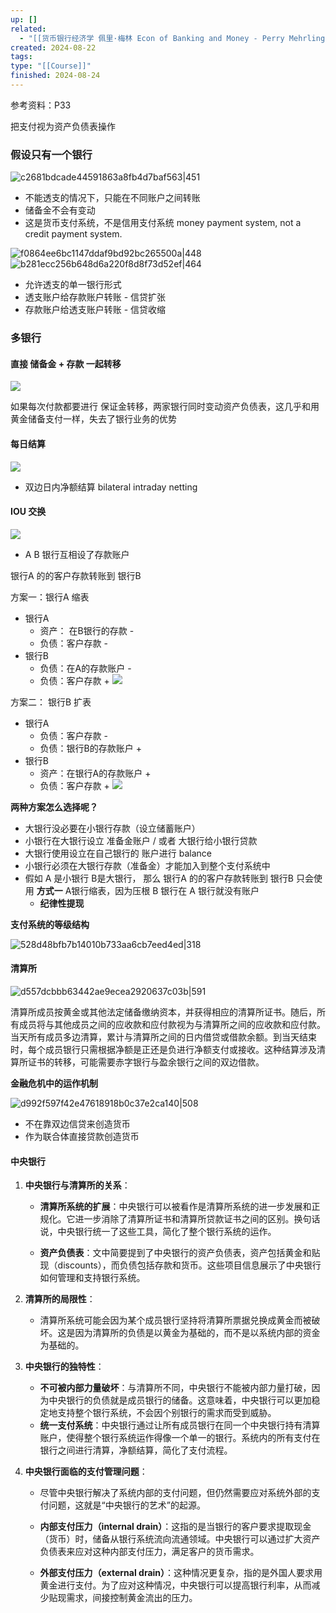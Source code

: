 ```yaml
---
up: []
related:
  - "[[货币银行经济学 佩里·梅林 Econ of Banking and Money - Perry Mehrling(course)]]"
created: 2024-08-22
tags: 
type: "[[Course]]"
finished: 2024-08-24
---
```


参考资料：P33

把支付视为资产负债表操作

### 假设只有一个银行


![c2681bdcade44591863a8fb4d7baf563|451](https://s1.vika.cn/space/2024/08/22/c2681bdcade44591863a8fb4d7baf563)

- 不能透支的情况下，只能在不同账户之间转账
- 储备金不会有变动
- 这是货币支付系统，不是信用支付系统  money payment system, not a credit payment system.

![f0864ee6bc1147ddaf9bd92bc265500a|448](https://s1.vika.cn/space/2024/08/22/f0864ee6bc1147ddaf9bd92bc265500a)
![b281ecc256b648d6a220f8d8f73d52ef|464](https://s1.vika.cn/space/2024/08/22/b281ecc256b648d6a220f8d8f73d52ef)
- 允许透支的单一银行形式
- 透支账户给存款账户转账 - 信贷扩张
- 存款账户给透支账户转账 - 信贷收缩


### 多银行

#### 直接 储备金 + 存款 一起转移 

![](https://s1.vika.cn/space/2024/08/22/9c707a2da49d412d8163dfab7d9771c1)

如果每次付款都要进行 保证金转移，两家银行同时变动资产负债表，这几乎和用黄金储备支付一样，失去了银行业务的优势

#### 每日结算

![](https://s1.vika.cn/space/2024/08/22/e37b18e8d3754df99c01f5051cf78478)


- 双边日内净额结算 bilateral intraday netting


#### IOU 交换


![](https://s1.vika.cn/space/2024/08/22/4c38a87a37c74af9bf38e42c43d68d42)

- A B 银行互相设了存款账户

银行A 的的客户存款转账到 银行B

方案一：银行A 缩表
- 银行A
	- 资产： 在B银行的存款 -
	- 负债：客户存款 -
- 银行B
	- 负债：在A的存款账户 -
	- 负债：客户存款 +
![](https://s1.vika.cn/space/2024/08/22/b591ddbbf30e4978b0735ffe8b3738f1)


方案二： 银行B 扩表
- 银行A
	- 负债：客户存款 -
	- 负债：银行B的存款账户 +
- 银行B
	- 资产：在银行A的存款账户 +
	- 负债：客户存款 +
![](https://s1.vika.cn/space/2024/08/22/d3a984947cf84dfea1a92a66499a7b2b)


**两种方案怎么选择呢？**

- 大银行没必要在小银行存款（设立储蓄账户）
- 小银行在大银行设立 准备金账户 / 或者 大银行给小银行贷款
- 大银行使用设立在自己银行的 账户进行 balance
- 小银行必须在大银行存款（准备金）才能加入到整个支付系统中
- 假如 A 是小银行 B是大银行， 那么 银行A 的的客户存款转账到 银行B 只会使用 **方式一** A银行缩表，因为压根 B 银行在 A 银行就没有账户
	- **纪律性提现**



**支付系统的等级结构**

![528d48bfb7b14010b733aa6cb7eed4ed|318](https://s1.vika.cn/space/2024/08/24/528d48bfb7b14010b733aa6cb7eed4ed)




#### 清算所

![d557dcbbb63442ae9ecea2920637c03b|591](https://s1.vika.cn/space/2024/08/24/d557dcbbb63442ae9ecea2920637c03b)

清算所成员按黄金或其他法定储备缴纳资本，并获得相应的清算所证书。随后，所有成员将与其他成员之间的应收款和应付款视为与清算所之间的应收款和应付款。当天所有成员多边清算，累计与清算所之间的日内借贷或借款余额。到当天结束时，每个成员银行只需根据净额是正还是负进行净额支付或接收。这种结算涉及清算所证书的转移，可能需要赤字银行与盈余银行之间的双边借款。

**金融危机中的运作机制**

![d992f597f42e47618918b0c37e2ca140|508](https://s1.vika.cn/space/2024/08/24/d992f597f42e47618918b0c37e2ca140)

- 不在靠双边信贷来创造货币
- 作为联合体直接贷款创造货币



#### 中央银行

1. **中央银行与清算所的关系**：
    
    - **清算所系统的扩展**：中央银行可以被看作是清算所系统的进一步发展和正规化。它进一步消除了清算所证书和清算所贷款证书之间的区别。换句话说，中央银行统一了这些工具，简化了整个银行系统的运作。
        
    - **资产负债表**：文中简要提到了中央银行的资产负债表，资产包括黄金和贴现（discounts），而负债包括存款和货币。这些项目信息展示了中央银行如何管理和支持银行系统。
        
2. **清算所的局限性**：
    
    - 清算所系统可能会因为某个成员银行坚持将清算所票据兑换成黄金而被破坏。这是因为清算所的负债是以黄金为基础的，而不是以系统内部的资金为基础的。
3. **中央银行的独特性**：
    
    - **不可被内部力量破坏**：与清算所不同，中央银行不能被内部力量打破，因为中央银行的负债就是成员银行的储备。这意味着，中央银行可以更加稳定地支持整个银行系统，不会因个别银行的需求而受到威胁。
    - **统一支付系统**：中央银行通过让所有成员银行在同一个中央银行持有清算账户，使得整个银行系统运作得像一个单一的银行。系统内的所有支付在银行之间进行清算，净额结算，简化了支付流程。
4. **中央银行面临的支付管理问题**：
    
    - 尽管中央银行解决了系统内部的支付问题，但仍然需要应对系统外部的支付问题，这就是“中央银行的艺术”的起源。
        
    - **内部支付压力（internal drain）**：这指的是当银行的客户要求提取现金（货币）时，储备从银行系统流向流通领域。中央银行可以通过扩大资产负债表来应对这种内部支付压力，满足客户的货币需求。
        
    - **外部支付压力（external drain）**：这种情况更复杂，指的是外国人要求用黄金进行支付。为了应对这种情况，中央银行可以提高银行利率，从而减少贴现需求，间接控制黄金流出的压力。


